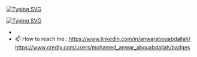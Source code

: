 
<a href="https://git.io/typing-svg"><img src="https://readme-typing-svg.demolab.com?font=Fira+Code&weight=500&size=15&pause=1000&color=8A22F7&multiline=true&repeat=false&random=false&width=435&lines=+%F0%9F%8C%B1+I%E2%80%99m+Data+Scientist%2FCloud+engineer;+%F0%9F%91%80+Interested+in+ML%2FMLOps+" alt="Typing SVG" /></a>

<a href="https://git.io/typing-svg"><img src="https://readme-typing-svg.demolab.com?font=Playpen+Sans&weight=500&size=15&pause=1000&color=F72D65&multiline=true&repeat=false&random=false&width=435&lines=I+have+2+aws+certifications+and+pre+;paring+my+first+azure+certification" alt="Typing SVG" /></a>

- 
- 📫 How to reach me : https://www.linkedin.com/in/anwarabouabdallah/
 https://www.credly.com/users/mohamed_anwar_abouabdallah/badges
 

<!---
mawro69/mawro69 is a ✨ special ✨ repository because its `README.md` (this file) appears on your GitHub profile.
You can click the Preview link to take a look at your changes.
--->
